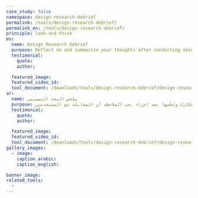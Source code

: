 ```yaml
---
case_study: false
namespace: design-research-debrief
permalink: /tools/design-research-debrief/
permalink_en: /tools/design-research-debrief/
principle: look-and-think
en:
  name: Design Research Debrief
  purpose: Reflect on and summarize your thoughts after conducting observational research or an interview.
  testimonial:
    quote:
    author:

  featured_image:
  featured_video_id:
  tool_document: /downloads/tools/design-research-debrief/design-research-debrief-en.pdf
ar:
  name: ملخص البحث التصميمي
  purpose: تفكّر في أفكارك ولخّصها بعد إجراء بحث الملاحظة أو المقابلة مع المستخدمين.
  testimonial:
    quote:
    author:

  featured_image:
  featured_video_id:
  tool_document: /downloads/tools/design-research-debrief/design-research-debrief-ar.pdf
gallery_images:
  - image:
    caption_arabic:
    caption_english:

banner_image:
related_tools:
  -
---
```

